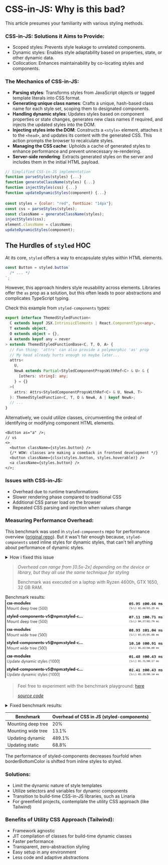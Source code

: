 # CSS-in-JS: Why is this bad?

This article presumes your familiarity with various styling methods.

### CSS-in-JS: Solutions it Aims to Provide:

- Scoped styles: Prevents style leakage to unrelated components.
- Dynamic styles: Enables style adaptability based on properties, state, or other dynamic data.
- Collocation: Enhances maintainability by co-locating styles and components.

### The Mechanics of CSS-in-JS:

- **Parsing styles**: Transforms styles from JavaScript objects or tagged template literals into CSS format.
- **Generating unique class names**: Crafts a unique, hash-based class name for each style set, scoping them to designated components.
- **Handling dynamic styles**: Updates styles based on component properties or state changes, generates new class names if required, and injects the updated styles into the DOM.
- **Injecting styles into the DOM**: Constructs a `<style>` element, attaches it to the `<head>`, and updates its content with the generated CSS. This action prompts the browser to recalculate styles.
- **Managing the CSS cache**: Upholds a cache of generated styles to enhance performance and prevent unnecessary re-rendering.
- **Server-side rendering**: Extracts generated styles on the server and includes them in the initial HTML payload.

```js
// Simplified CSS-in-JS implementation
function parseStyles(styles) {...}
function generateClassName(styles) {...}
function injectStyles(css) {...}
function updateDynamicStyles(component) {...}

const styles = {color: "red", fontSize: "14px"};
const css = parseStyles(styles);
const className = generateClassName(styles);
injectStyles(css);
element.className = className;
updateDynamicStyles(component);
```

## The Hurdles of `styled` HOC

At its core, `styled` offers a way to encapsulate styles within HTML elements.

```ts
const Button = styled.button`
  /* ... */
`;
```

However, this approach hinders style reusability across elements. Libraries offer the `as` prop as a solution, but this often leads to poor abstractions and complicates TypeScript typing.

Check this example from `styled-components` types:

```ts
export interface ThemedStyledFunction<
  C extends keyof JSX.IntrinsicElements | React.ComponentType<any>,
  T extends object,
  O extends object = {},
  A extends keyof any = never
> extends ThemedStyledFunctionBase<C, T, O, A> {
  // Fun thing: 'attrs' can also provide a polymorphic 'as' prop
  // My head already hurts enough so maybe later...
  attrs<
    U,
    NewA extends Partial<StyledComponentPropsWithRef<C> & U> & {
      [others: string]: any;
    } = {}
  >(
    attrs: Attrs<StyledComponentPropsWithRef<C> & U, NewA, T>
  ): ThemedStyledFunction<C, T, O & NewA, A | keyof NewA>;
  // ...
}
```

Alternatively, we could utilize classes, circumventing the ordeal of identifying or modifying component HTML elements.

```tsx
<Button as="a" />;
// vs
<>
  <button className={styles.button} />
  {/* WOW: classes are making a comeback in frontend development */}
  <button className={clsx(styles.button, styles.hoverable)} />
  <a className={styles.button} />
</>;
```

### Issues with CSS-in-JS:

- Overhead due to runtime transformations
- Slower rendering phase compared to traditional CSS
- Additional CSS parser load on the browser
- Repeated CSS parsing and injection when values change

### Measuring Performance Overhead:

This benchmark was used in `styled-components` repo for performance overview 
([original repo](https://github.com/styled-components/styled-components/tree/main/packages/benchmarks)).
But it was't fair enough because, `styled-components` used inline styles for dynamic styles, that can't tell
anything about performance of dynamic styles.
<details>
<summary>How i fixed this issue</summary>

Original version:
```tsx
const Dot = styled(View).attrs((p) => ({
  style: { borderBottomColor: p.color },
}))`
  position: absolute;
  cursor: pointer;
  width: 0;
  height: 0;
  border-color: transparent;
  border-style: solid;
  border-top-width: 0;
  transform: translate(50%, 50%);
  margin-left: ${(props) => `${props.x}px`};
  margin-top: ${(props) => `${props.y}px`};
  border-right-width: ${(props) => `${props.size / 2}px`};
  border-bottom-width: ${(props) => `${props.size / 2}px`};
  border-left-width: ${(props) => `${props.size / 2}px`};
`;
```

So i just replaced inline styles with `styled`

```tsx
const Dot = styled(View)`
  /* ... */
  border-bottom-color: ${(props) => props.color};
  /* ... */
`;
```



</details>

> *Overhead can range from [0.5x-2x] depending on the device or library, but they all use the same technique for styling* 
> 
> Benchmark was executed on a laptop with Ryzen 4600h, GTX 1650, 32 GB RAM.

Benchmark results:
![CSS in JS vs CSS](./css_in_js_bench.png)

> Feel free to experiment with the benchmark playground: [here](https://xantregodlike.github.io/article-css-in-js/)
>
> [*source code*](https://github.com/XantreGodlike/article-css-in-js/tree/main/styled-components/packages/benchmarks)

<details>
<summary>Fixed benchmark results:</summary>

![CSS in JS vs CSS](./css_in_js_fixed.png)

</details>

| Benchmark          | Overhead of CSS in JS (styled-components) |
| ------------------ | ----------------------------------------- |
| Mounting deep tree | 20%                                       |
| Mounting wide tree | 13.1%                                     |
| Updating dynamic   | 489.1%                                    |
| Updating static    | 68.8%                                     |

The performance of styled-components decreases fourfold when borderBottomColor is shifted from inline styles to styled.

### Solutions:

- Limit the dynamic nature of style templates
- Utilize selectors and variables for dynamic components
- Transition to build-time CSS-in-JS libraries, such as Linaria
- For greenfield projects, contemplate the utility CSS approach (like Tailwind)

### Benefits of Utility CSS Approach (Tailwind):

- Framework agnostic
- JIT compilation of classes for build-time dynamic classes
- Faster performance
- Transparent, zero-abstraction styling
- Easy setup in any environment
- Less code and adaptive abstractions
